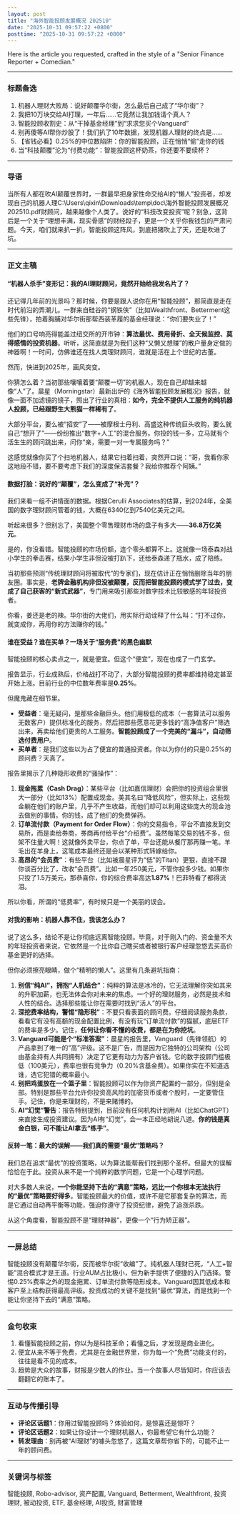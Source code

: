 ```yaml
---
layout: post
title: "海外智能投顾发展概况 202510"
date: "2025-10-31 09:57:22 +0800"
posttime: "2025-10-31 09:57:22 +0800"
---
```


Here is the article you requested, crafted in the style of a "Senior Finance Reporter + Comedian."

***

### **标题备选**

1.  机器人理财大败局：说好颠覆华尔街，怎么最后自己成了“华尔街”？
2.  我把10万块交给AI打理，一年后……它竟然让我加钱请个真人？
3.  智能投顾收割史：从“干掉基金经理”到“求求您买个Vanguard”
4.  别再傻等AI帮你炒股了！我们扒了10年数据，发现机器人理财的终点是……
5.  【省钱必看】0.25%的中位数陷阱：你的智能投顾，正在悄悄“偷”走你的钱
6.  当“科技颠覆”沦为“付费功能”：智能投顾这杯奶茶，你还要不要续杯？

---

### **导语**

当所有人都在吹AI颠覆世界时，一群最早把身家性命交给AI的“懒人”投资者，却发现自己的机器人理C:\Users\qixin\Downloads\temp\doc\海外智能投顾发展概况 202510.pdf财顾问，越来越像个人类了。说好的“科技改变投资”呢？别急，这背后是一个关于“理想丰满，现实骨感”的财经段子，更是一个关乎你我钱包的严肃问题。今天，咱们就来扒一扒，智能投顾这阵风，到底把猪吹上了天，还是吹进了坑。

---

### **正文主稿**

#### **“机器人杀手”变形记：我的AI理财顾问，竟然开始给我发名片了？**

还记得几年前的光景吗？那时候，你要是跟人说你在用“智能投顾”，那简直是走在时代前沿的弄潮儿。一群来自硅谷的“钢铁侠”（比如Wealthfront、Betterment这些先锋），拍着胸脯对华尔街那帮西装革履的基金经理说：“你们要失业了！”

他们的口号响亮得能盖过纽交所的开市钟：**算法最优、费用骨折、全天候监控、莫得感情的投资机器**。听听，这简直就是为我们这种“又懒又想赚”的散户量身定做的神器啊！一时间，仿佛谁还在找人类理财顾问，谁就是活在上个世纪的古董。

然而，快进到2025年，画风突变。

你猜怎么着？当初那些嚷嚷着要“颠覆一切”的机器人，现在自己却越来越像“人”了。晨星（Morningstar）最新出炉的《海外智能投顾发展概况》报告，就像一面不加滤镜的镜子，照出了行业的真相：**如今，完全不提供人工服务的纯机器人投顾，已经跟野生大熊猫一样稀有了**。

大部分平台，要么被“招安”了——被摩根士丹利、高盛这种传统巨头收购，要么就自己“想开了”——纷纷推出“数字+人工”的混合服务。你投的钱一多，立马就有个活生生的顾问跳出来，问你“亲，需要一对一专属服务吗？”

这感觉就像你买了个扫地机器人，结果它扫着扫着，突然开口说：“哥，我看你家这地段不错，要不要考虑下我们的深度保洁套餐？我给你推荐个阿姨。”

#### **数据打脸：说好的“颠覆”，怎么变成了“补充”？**

我们来看一组不讲情面的数据。根据Cerulli Associates的估算，到2024年，全美国的数字理财顾问管着的钱，大概在6340亿到7540亿美元之间。

听起来很多？但别忘了，美国整个零售理财市场的盘子有多大——**36.8万亿美元**。

是的，你没看错。智能投顾的市场份额，连个零头都算不上。这就像一场泰森对战小学生的拳击赛，结果小学生非但没被打趴下，还给泰森递了瓶水，成了陪练。

当初那些预测“传统理财顾问将被取代”的专家们，现在估计正在悄悄删除当年的朋友圈。事实是，**老牌金融机构非但没被颠覆，反而把智能投顾的模式学了过去，变成了自己获客的“新式武器”**，专门用来吸引那些对数字技术比较敏感的年轻投资者。

你看，姜还是老的辣。华尔街的大佬们，用实际行动诠释了什么叫：“打不过你，就变成你，再用你的方法赚你的钱。”

#### **谁在受益？谁在买单？一场关于“服务费”的黑色幽默**

智能投顾的核心卖点之一，就是便宜。但这个“便宜”，现在也成了一门玄学。

报告显示，行业成熟后，价格战打不动了，大部分智能投顾的费率都维持稳定甚至开始上涨。目前行业的中位数年费率是**0.25%**。

但魔鬼藏在细节里。

*   **受益者**：毫无疑问，是那些金融巨头。他们用极低的成本（一套算法可以服务无数客户）提供标准化的服务，然后把那些愿意花更多钱的“高净值客户”筛选出来，再卖给他们更贵的人工服务。**智能投顾成了一个完美的“漏斗”，自动筛选付费用户**。
*   **买单者**：是我们这些以为占了便宜的普通投资者。你以为你付的只是0.25%的顾问费？天真了。

报告里揭示了几种隐形收费的“骚操作”：

1.  **现金拖累（Cash Drag）**：某些平台（比如嘉信理财）会把你的投资组合里很大一部分（比如13%）配置成现金。美其名曰“降低风险”，但实际上，这些现金躺在他们的账户里，几乎不产生收益，而他们却可以利用这些庞大的现金池去做别的事情。你的钱，成了他们的免费弹药。
2.  **订单流付款（Payment for Order Flow）**：你的交易指令，平台不直接发到交易所，而是卖给券商，券商再付给平台“介绍费”。虽然每笔交易的钱不多，但架不住量大啊！这就像外卖平台，你点了单，平台还能从餐厅那再赚一笔。羊毛出在羊身上，这笔成本最终还是会以某种形式转嫁给你。
3.  **高昂的“会员费”**：有些平台（比如被晨星评为“低”的Titan）更狠，直接不跟你谈百分比了，改收“会员费”。比如一年250美元，不管你投多少钱。如果你只投了1.5万美元，那恭喜你，你的综合费率高达**1.87%**！巴菲特看了都得流泪。

所以你看，所谓的“低费率”，有时候只是一个美丽的误会。

#### **对我的影响：机器人靠不住，我该怎么办？**

说了这么多，结论不是让你彻底远离智能投顾。毕竟，对于刚入门的、资金量不大的年轻投资者来说，它依然是一个比你自己瞎买或者被银行客户经理忽悠去买高价基金更好的选择。

但你必须擦亮眼睛，做个“精明的懒人”。这里有几条避坑指南：

1.  **别信“纯AI”，拥抱“人机结合”**：纯粹的算法是冰冷的，它无法理解你突如其来的升职加薪，也无法体会你对未来的焦虑。一个好的理财服务，必然是技术和人性的结合。选择那些能让你在需要时找到“活人”的平台。
2.  **深挖费率结构，警惕“隐形税”**：不要只看表面的顾问费。仔细阅读服务条款，看看它有没有高额的现金配置比例，有没有玩“订单流付款”的猫腻，底层ETF的费率是多少。记住，**任何让你看不懂的收费，都是在为你挖坑**。
3.  **Vanguard可能是个“标准答案”**：晨星的报告里，Vanguard（先锋领航）的产品拿到了唯一的“高”评级。这不是广告，而是因为它独特的公司架构（公司由基金持有人共同拥有）决定了它更有动力为客户省钱。它的数字投顾门槛极低（100美元），费率也很有竞争力（0.20%含基金费）。如果你实在不知道选谁，选它犯错的概率最小。
4.  **别把鸡蛋放在一个篮子里**：智能投顾可以作为你资产配置的一部分，但别是全部。特别是那些平台允许你投资高风险的加密货币或者个股时，一定要管住手。记住，你是来理财的，不是来赌博的。
5.  **AI“幻觉”警告**：报告特别提到，目前没有任何机构计划用AI（比如ChatGPT）来直接生成投资建议。因为AI有“幻觉”，会一本正经地胡说八道。**你的钱是真金白银，可不能让AI拿去“练手”**。

#### **反转一笔：最大的误解——我们真的需要“最优”策略吗？**

我们总在追求“最优”的投资策略，以为算法能帮我们找到那个圣杯。但最大的误解恰恰在于此。投资从来不是一个纯粹的数学问题，它是一个心理学问题。

对大多数人来说，**一个你能坚持下去的“满意”策略，远比一个你根本无法执行的“最优”策略要好得多**。智能投顾最大的价值，或许不是它那套复杂的算法，而是它通过自动再平衡等功能，强迫你遵守了投资纪律，避免了追涨杀跌。

从这个角度看，智能投顾不是“理财神器”，更像一个“行为矫正器”。

---

### **一屏总结**

智能投顾没有颠覆华尔街，反而被华尔街“收编”了。纯机器人理财已死，“人工+智能”混合模式才是王道。行业AUM占比极小，但为新手提供了便捷的入门选择。警惕0.25%费率之外的现金拖累、订单流付款等隐形成本。Vanguard因其低成本和客户至上结构获得最高评级。投资成功的关键不是找到“最优”算法，而是找到一个能让你坚持下去的“满意”策略。

---

### **金句收束**

1.  看懂智能投顾之前，你以为是科技革命；看懂之后，才发现是商业进化。
2.  便宜从来不等于免费，尤其是在金融世界里，你为每一个“免费”功能支付的，往往是看不见的成本。
3.  趋势是大众的故事，财报是少数人的作业。当一个故事人尽皆知时，你应该去翻翻它的账本了。

---

### **互动与传播引导**

*   **评论区话题1**：你用过智能投顾吗？体验如何，是惊喜还是惊吓？
*   **评论区话题2**：如果让你设计一个理财机器人，你最希望它有什么功能？
*   **转发理由**：别再被“AI理财”的噱头忽悠了，这篇文章帮你省下的，可能不止一年的顾问费。

---

### **关键词与标签**

智能投顾, Robo-advisor, 资产配置, Vanguard, Betterment, Wealthfront, 投资理财, 被动投资, ETF, 基金经理, AI投资, 财富管理
